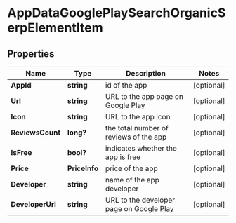 # AppDataGooglePlaySearchOrganicSerpElementItem


## Properties

| Name | Type | Description | Notes |
|------------ | ------------- | ------------- | -------------|
**AppId** | **string** | id of the app |[optional]|
**Url** | **string** | URL to the app page on Google Play |[optional]|
**Icon** | **string** | URL to the app icon |[optional]|
**ReviewsCount** | **long?** | the total number of reviews of the app |[optional]|
**IsFree** | **bool?** | indicates whether the app is free |[optional]|
**Price** | **PriceInfo** | price of the app |[optional]|
**Developer** | **string** | name of the app developer |[optional]|
**DeveloperUrl** | **string** | URL to the developer page on Google Play |[optional]|